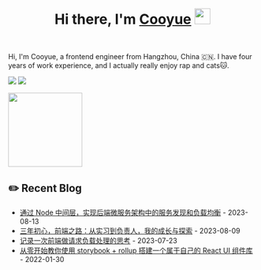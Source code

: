 <h1 align="center">Hi there, I'm <a href="https://www.blackcater.win/" target="_blank">Cooyue</a> <img
src="https://github.com/blackcater/blackcater/raw/main/images/Hi.gif" height="32" /></h1>

<br />

Hi, I'm Cooyue, a frontend engineer from Hangzhou, China 🇨🇳. I have four years of work experience, and I actually really enjoy rap and cats🐱.

![](https://img.shields.io/badge/My%20Blog-Cooyue-brightgreen?labelColor=7D898B)
<a href='https://www.cooyue.cn/archives/storybook-rollup-react-ui' target="_blank"><img src="https://img.shields.io/badge/My%20Blog-掘金-brightgreen?labelColor=7D898B" /></a>

<a href="#"><img src="https://jobsofferings.oss-cn-hangzhou.aliyuncs.com/cooyue/20241027-115642.jpeg" width="150 " height="150" /></a>

<!-- [![jobsofferings](https://github-readme-stats.vercel.app/api?username=jobsofferings)](https://github.com/anuraghazra/github-readme-stats) -->

## ✏️ Recent Blog

- <a href='https://www.cooyue.cn/archives/8074f03e-7899-4063-8ecc-d8d775d7c73c' target='_blank'>通过 Node 中间层，实现后端微服务架构中的服务发现和负载均衡</a> - 2023-08-13
- <a href='https://www.cooyue.cn/archives/san-nian-chu-xin-qian-duan-zhi-lu-cong-shi-xi-dao-fu-ze-ren-wo-de-cheng-chang-yu-tan-suo' target='_blank'>三年初心，前端之路：从实习到负责人，我的成长与探索</a> - 2023-08-09
- <a href='https://www.cooyue.cn/archives/e828feca-33bd-4f3a-800f-415f13746069' target='_blank'>记录一次前端做请求负载处理的思考</a> - 2023-07-23
- <a href='https://www.cooyue.cn/archives/storybook-rollup-react-ui' target='_blank'>从零开始教你使用 storybook + rollup 搭建一个属于自己的 React UI 组件库</a> - 2022-01-30

<!-- ## 🌗 Weekly Development Breakdown -->

<!-- **Languages and Tools:** -->
